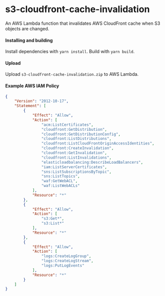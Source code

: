 # s3-cloudfront-cache-invalidation
An AWS Lambda function that invalidates AWS CloudFront cache when S3 objects are changed.

#### Installing and building
Install dependencies with `yarn install`.
Build with `yarn build`.

#### Upload
Upload `s3-cloudfront-cache-invalidation.zip` to AWS Lambda.

#### Example AWS IAM Policy
``` json
{
    "Version": "2012-10-17",
    "Statement": [
        {
            "Effect": "Allow",
            "Action": [
                "acm:ListCertificates",
                "cloudfront:GetDistribution",
                "cloudfront:GetDistributionConfig",
                "cloudfront:ListDistributions",
                "cloudfront:ListCloudFrontOriginAccessIdentities",
                "cloudfront:CreateInvalidation",
                "cloudfront:GetInvalidation",
                "cloudfront:ListInvalidations",
                "elasticloadbalancing:DescribeLoadBalancers",
                "iam:ListServerCertificates",
                "sns:ListSubscriptionsByTopic",
                "sns:ListTopics",
                "waf:GetWebACL",
                "waf:ListWebACLs"
            ],
            "Resource": "*"
        },
        {
            "Effect": "Allow",
            "Action": [
                "s3:Get*",
                "s3:List*"
            ],
            "Resource": "*"
        },
        {
            "Effect": "Allow",
            "Action": [
                "logs:CreateLogGroup",
                "logs:CreateLogStream",
                "logs:PutLogEvents"
            ],
            "Resource": "*"
        }
    ]
}
```
